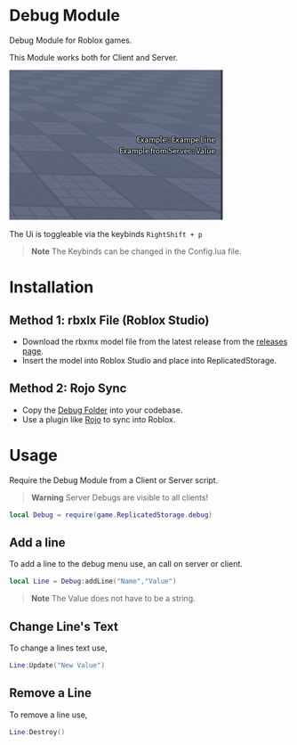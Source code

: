 # Debug Module

Debug Module for Roblox games.

This Module works both for Client and Server.

![Screenshot](https://raw.githubusercontent.com/Stonetr03/Debug-Module/master/screenshot.png)

The Ui is toggleable via the keybinds `RightShift + p`

> **Note**
> The Keybinds can be changed in the Config.lua file.

# Installation

## Method 1: rbxlx File (Roblox Studio)

- Download the rbxmx model file from the latest release from the [releases page](https://github.com/Stonetr03/Debug-Module/releases).
- Insert the model into Roblox Studio and place into ReplicatedStorage.

## Method 2: Rojo Sync

- Copy the [Debug Folder](https://github.com/Stonetr03/Debug-Module/tree/master/src/debug) into your codebase.
- Use a plugin like [Rojo](https://rojo.space/) to sync into Roblox.

# Usage

Require the Debug Module from a Client or Server script.

> **Warning**
> Server Debugs are visible to all clients!

```lua
local Debug = require(game.ReplicatedStorage.debug)
```

## Add a line
To add a line to the debug menu use, an call on server or client.
```lua
local Line = Debug:addLine("Name","Value")
```
> **Note**
> The Value does not have to be a string.

## Change Line's Text
To change a lines text use,
```lua
Line:Update("New Value")
```

## Remove a Line
To remove a line use,
```lua
Line:Destroy()
```
